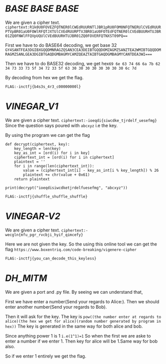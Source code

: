# ***BASE BASE BASE***

We are given a cipher text.
```ciphertext:R1k0U0FOVEZFQTNER0lCWEdRUURNTlJBR1pRU0FOM0NFQTNERUlCVEdRUURPTVpBR01aU0FOWlRFQTJXTUlCVEdRUURPTVJBR01aU0FOTEdFQTNER0lCVEdBUURHTUJBR01ZQ0FNWlFFQVpUQUlCVEdBUURHTUJBR01ZQ0FOVERFQTNXST09PQ==```

First we have to do BASE64 decoding, we get base 32
```GY4SANTFEA3DGIBXGQQDMNRAGZQSAN3CEA3DEIBTGQQDOMZAGMZSANZTEA2WMIBTGQQDOMRAGMZSANLGEA3DGIBTGAQDGMBAGMYCAMZQEAZTAIBTGAQDGMBAGMYCANTDEA3WI===```

Then we have to do BASE32 decoding, we get hex```69 6e 63 74 66 6a 7b 62 34 73 33 73 5f 34 72 33 5f 63 30 30 30 30 30 30 30 30 6c 7d```

By decoding from hex we get the flag.

```FLAG:-inctfj{b4s3s_4r3_c00000000l}```

# ***VINEGAR_V1***

We are given a cipher text. ```ciphertext:-ioeqdi{siwcdke_tjrdelf_uesefmg}```
Since the question says poured with ``abcxyz`` i.e the key.

By using the program we can get the flag
```
def decrypt(ciphertext, key):
    key_length = len(key)
    key_as_int = [ord(i) for i in key]
    ciphertext_int = [ord(i) for i in ciphertext]
    plaintext = ''
    for i in range(len(ciphertext_int)):
        value = (ciphertext_int[i] - key_as_int[i % key_length]) % 26
        plaintext += chr(value + 0x61)
    return plaintext

print(decrypt("ioeqdisiwcdketjrdelfuesefmg", "abcxyz"))
```

```FLAG:-inctfj{shuffle_shuffle_shuffle}```

# ***VINEGAR-V2***

We are given a cipher text. ```ciphertext:-wecgln{mfu_pgr_rvcbji_hyif_qimcefy}```

Here we are not given the key. So the using this online tool we can get the flag ```https://www.boxentriq.com/code-breaking/vigenere-cipher```

```FLAG:-inctfj{you_can_decode_this_keyless}```

# ***DH_MITM***
We are given a port and .py file. By seeing we can understand that,

First we have enter a number(Send your regards to Alice:). Then we should enter another number(Send your regards to Bob).

Then it will ask for the key. The key is ```pow((the number enter at regards to alice)(the hex we get for alice)(random number generated by program in hex))```
The key is generated in the same way for both alice and bob.

Since anything power 1 is 1 ``i.e(1^1)=1`` So when the first we are aske to enter a number if we enter 1. Then key for alice will be 1.Same way for bob also.

So if we enter 1 entirely we get the flag.
